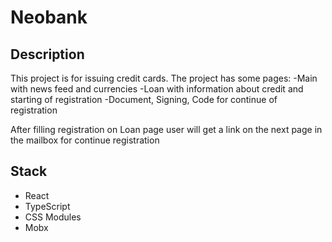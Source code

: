 # Neobank

## Description

This project is for issuing credit cards.
The project has some pages:
-Main with news feed and currencies
-Loan with information about credit and starting of registration
-Document, Signing, Code for continue of registration

After filling registration on Loan page user will get a link on the next page in the mailbox for continue registration

## Stack

- React
- TypeScript
- CSS Modules
- Mobx
